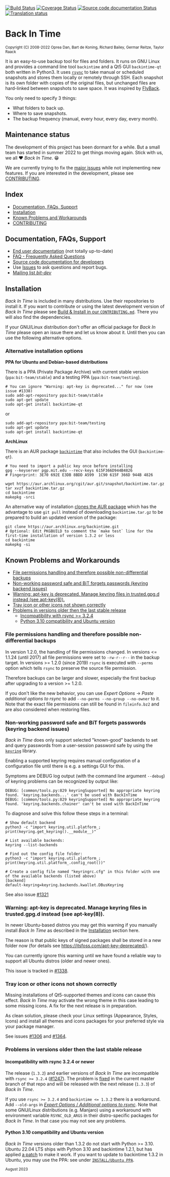 [![Build Status](https://app.travis-ci.com/bit-team/backintime.svg)](https://app.travis-ci.com/bit-team/backintime)
[![Coverage Status](https://coveralls.io/repos/github/bit-team/backintime/badge.svg?branch=master)](https://coveralls.io/github/bit-team/backintime?branch=master)
[![Source code documentation Status](https://readthedocs.org/projects/backintime-dev/badge/?version=latest)](https://backintime-dev.readthedocs.io)
[![Translation status](https://translate.codeberg.org/widgets/backintime/-/svg-badge.svg)](https://translate.codeberg.org/engage/backintime)

# Back In Time
<sub>Copyright (C) 2008-2022 Oprea Dan, Bart de Koning, Richard Bailey,
Germar Reitze, Taylor Raack<sub>
 
It is an easy-to-use backup tool for files and folders.
It runs on GNU Linux and provides a command line tool `backintime` and a
Qt5 GUI `backintime-qt` both written in Python3. It uses 
[`rsync`](https://rsync.samba.org/) to take manual or scheduled snapshots and
stores them locally or remotely through SSH. Each snapshot is its own folder
with copies of the original files, but unchanged files are hard-linked between
snapshots to save space.
It was inspired by [FlyBack](https://en.wikipedia.org/wiki/FlyBack).

You only need to specify 3 things:

* What folders to back up.
* Where to save snapshots.
* The backup frequency (manual, every hour, every day, every month).

## Maintenance status

The development of this project has been dormant for a while. But a small team has started
in summer 2022 to get things moving again. Stick with us, we all ♥️ _Back In Time_. 😁

We are currently trying to fix the [major issues](https://github.com/bit-team/backintime/issues?q=is%3Aissue+is%3Aopen+label%3AHigh)
while not implementing new features. If you are interested in the development,
please see [CONTRIBUTING](CONTRIBUTING.md).

## Index

- [Documentation, FAQs, Support](#documentation-faqs-support)
- [Installation](#installation)
- [Known Problems and Workarounds](#known-problems-and-workarounds)
- [CONTRIBUTING](CONTRIBUTING.md)

## Documentation, FAQs, Support

 * [End user documentation](https://backintime.readthedocs.org/) (not totally up-to-date)
 * [FAQ - Frequently Asked Questions](FAQ.md)
 * [Source code documentation for developers](https://backintime-dev.readthedocs.org)
 * Use [Issues](https://github.com/bit-team/backintime/issues) to ask questions and report bugs.
 * [Mailing list _bit-dev_](https://mail.python.org/mailman3/lists/bit-dev.python.org/)

## Installation

_Back In Time_ is included in many distributions. Use their repositories to
install it. If you want to contribute or using the latest development version
of _Back In Time_ please see [Build & Install in our
`CONTRIBUTING.md`](CONTRIBUTING.md#build--install). There you will also find the
dependencies.

If your GNU/Linux distribution don't offer an official package for _Back In
Time_ please open an issue there and let us know about it. Until then you can
use the following alternative options.

### Alternative installation options

**PPA for Ubuntu and Debian-based distributions**

There is a PPA (Private Package Archive) with current stable version
(`ppa:bit-team/stable`) and a testing PPA (`ppa:bit-team/testing`).

    # You can ignore "Warning: apt-key is deprecated..." for now (see issue #1338)
    sudo add-apt-repository ppa:bit-team/stable
    sudo apt-get update
    sudo apt-get install backintime-qt

or

    sudo add-apt-repository ppa:bit-team/testing
    sudo apt-get update
    sudo apt-get install backintime-qt

**ArchLinux**

There is an AUR package
[`backintime`](https://aur.archlinux.org/packages/backintime) that also
includes the GUI (`backintime-qt`).

    # You need to import a public key once before installing
    gpg --keyserver pgp.mit.edu --recv-keys 615F366D944B4826
    # Fingerprint: 3E70 692E E3DB 8BDD A599  1C90 615F 366D 944B 4826

    wget https://aur.archlinux.org/cgit/aur.git/snapshot/backintime.tar.gz
    tar xvzf backintime.tar.gz
    cd backintime
    makepkg -srci

An alternative way of installation [clones the AUR
package](https://averagelinuxuser.com/install-aur-manually-helpers/) which has
the advantage to use `git pull` instead of downloading `backintime.tar.gz`
to be prepared to build an updated version of the package:

    git clone https://aur.archlinux.org/backintime.git
    # Optional: Edit PKGBUILD to comment the `make test` line for the first-time installation of version 1.3.2 or less
    cd backintime
    makepkg -si

## Known Problems and Workarounds
 - [File permissions handling and therefore possible non-differential backups](#file-permissions-handling-and-therefore-possible-non-differential-backups)
 - [Non-working password safe and BiT forgets passwords (keyring backend issues)](#non-working-password-safe-and-bit-forgets-passwords-keyring-backend-issues)
 - [Warning: apt-key is deprecated. Manage keyring files in trusted.gpg.d instead (see apt-key(8)).](#warning-apt-key-is-deprecated-manage-keyring-files-in-trustedgpgd-instead-see-apt-key8)
 - [Tray icon or other icons not shown correctly](#tray-icon-or-other-icons-not-shown-correctly)
 - [Problems in versions older then the last stable release](#problems-in-versions-older-then-the-last-stable-release)
   - [Incompatibility with rsync >= 3.2.4](#incompatibility-with-rsync-324-or-newer)
   - [Python 3.10 compatibility and Ubuntu version](#python-310-compatibility-and-ubuntu-version)

### File permissions handling and therefore possible non-differential backups

In version 1.2.0, the handling of file permissions changed.
In versions <= 1.1.24 (until 2017) all file permissions were set to `-rw-r--r--` in the backup target.
In versions >= 1.2.0 (since 2019) `rsync` is executed with `--perms` option which tells `rsync` to
preserve the source file permission.

Therefore backups can be larger and slower, especially the first backup after upgrading to a version >= 1.2.0.

If you don't like the new behavior, you can use _Expert Options_ -> _Paste additional options to rsync_
to add `--no-perms --no-group --no-owner` to it.
Note that the exact file permissions can still be found in `fileinfo.bz2` and are also considered when restoring
files.

### Non-working password safe and BiT forgets passwords (keyring backend issues)

_Back in Time_ does only support selected "known-good" backends
to set and query passwords from a user-session password safe by
using the [`keyring`](https://github.com/jaraco/keyring) library.

Enabling a supported keyring requires manual configuration of a configuration file until there is e.g. a settings GUI for this.

Symptoms are DEBUG log output (with the command line argument `--debug`) of keyring problems can be recognized by output like:

```
DEBUG: [common/tools.py:829 keyringSupported] No appropriate keyring found. 'keyring.backends...' can't be used with BackInTime
DEBUG: [common/tools.py:829 keyringSupported] No appropriate keyring found. 'keyring.backends.chainer' can't be used with BackInTime
```

To diagnose and solve this follow these steps in a terminal:

```
# Show default backend
python3 -c "import keyring.util.platform_; print(keyring.get_keyring().__module__)"

# List available backends:
keyring --list-backends 

# Find out the config file folder:
python3 -c "import keyring.util.platform_; print(keyring.util.platform_.config_root())"

# Create a config file named "keyringrc.cfg" in this folder with one of the available backends (listed above)
[backend]
default-keyring=keyring.backends.kwallet.DBusKeyring
```

See also issue [#1321](https://github.com/bit-team/backintime/issues/1321)

### Warning: apt-key is deprecated. Manage keyring files in trusted.gpg.d instead (see apt-key(8)).

In newer Ubuntu-based distros you may get this warning if you manually install _Back In Time_
as described in the [Installation](#installation) section here.

The reason is that public keys of signed packages shall be stored in a new folder now
(for details see https://itsfoss.com/apt-key-deprecated/).

You can currently ignore this warning until we have found a reliable way
to support all Ubuntu distros (older and newer ones).

This issue is tracked in [#1338](https://github.com/bit-team/backintime/issues/1338).

### Tray icon or other icons not shown correctly

Missing installations of Qt5-supported themes and icons can cause this effect.
_Back In Time_ may activate the wrong theme in this
case leading to some missing icons. A fix for the next release is in preparation.

As clean solution, please check your Linux settings (Appearance, Styles, Icons)
and install all themes and icons packages for your preferred style via
your package manager.

See issues [#1306](https://github.com/bit-team/backintime/issues/1306)
and [#1364](https://github.com/bit-team/backintime/issues/1364).

### Problems in versions older then the last stable release
#### Incompatibility with rsync 3.2.4 or newer

The release (`1.3.2`) and earlier versions of _Back In Time_ are incompatible with `rsync >= 3.2.4` ([#1247](https://github.com/bit-team/backintime/issues/1247)). The problem is [fixed](https://github.com/bit-team/backintime/pull/1351) in the current master branch of that repo and will be released with the next release (`1.3.3`) of _Back In Time_.

If you use `rsync >= 3.2.4` and `backintime <= 1.3.2` there is a workaround. Add `--old-args` in [_Expert Options_ / _Additional options to rsync_](https://backintime.readthedocs.io/en/latest/settings.html#expert-options). Note that some GNU/Linux distributions (e.g. Manjaro) using a workaround with environment variable `RSYNC_OLD_ARGS` in their distro-specific packages for _Back In Time_. In that case you may not see any problems.

#### Python 3.10 compatibility and Ubuntu version

_Back In Time_ versions older than 1.3.2 do not start with Python >= 3.10.
Ubuntu 22.04 LTS ships with Python 3.10 and backintime 1.2.1, but has applied
[a patch](https://bugs.launchpad.net/ubuntu/+source/backintime/+bug/1976164/+attachment/5593556/+files/backintime_1.2.1-3_1.2.1-3ubuntu0.1.diff)
to make it work. If you want to update to backintime 1.3.2 in Ubuntu, you may use the PPA: see under [`INSTALL/Ubuntu PPA`](#Ubuntu-PPA).

<sub>August 2023</sub>
